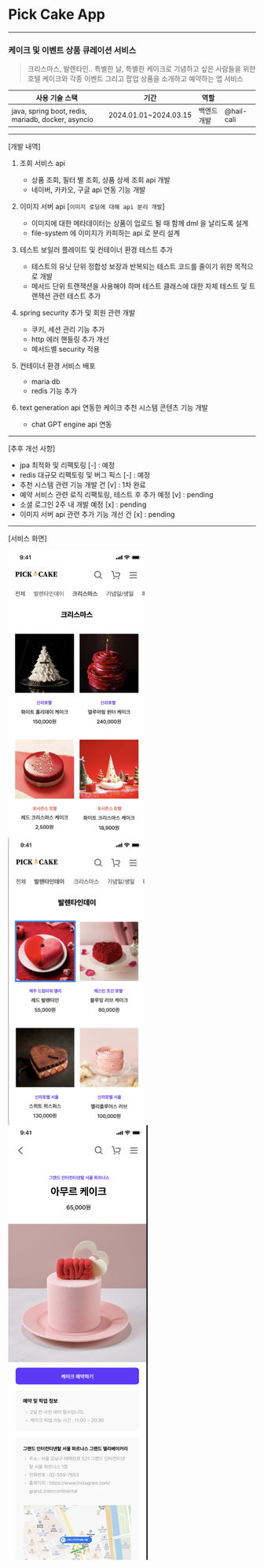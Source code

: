 # Pick Cake App

-----
###  케이크 및 이벤트 상품 큐레이션 서비스

> 크리스마스, 발렌타인.. 특별한 날, 특별한 케이크로 기념하고 싶은 사람들을 위한 
> 호텔 케이크와 각종 이벤트 그리고 팝업 상품을 소개하고 예약하는 앱 서비스


| 사용 기술 스택                                           | 기간| 역할|            |
|----------------------------------------------------|--|---|------------|
| java, spring boot, redis, mariadb, docker, asyncio | 2024.01.01~2024.03.15| 백엔드 개발| @hail-cali |
 

---------
[개발 내역]
1. 조회 서비스 api
   - 상품 조회, 필터 별 조회, 상품 상세 조회 api 개발
   - 네이버, 카카오, 구글 api 연동 기능 개발


2. 이미지 서버 api [`이미지 로딩에 대해 api 분리 개발`] 
    - 이미지에 대한 메타데이터는 상품이 업로드 될 때 함께 dml 을 날리도록 설계
    - file-system 에 이미지가 카피하는 api 로 분리 설계


3. 테스트 보일러 플레이트 및 컨테이너 환경 테스트 추가
   - 테스트의 유닛 단위 정합성 보장과 반복되는 테스트 코드를 줄이기 위한 목적으로 개발
   - 메서드 단위 트랜잭션을 사용해야 하며 테스트 클래스에 대한 자체 테스트 및 트랜잭션 관련 테스트 추가 


4. spring security 추가 및 회원 관련 개발
   - 쿠키, 세션 관리 기능 추가
   - http 에러 핸들링 추가 개선
   - 메서드별 security 적용


5. 컨테이너 환경 서비스 배포
   - maria db 
   - redis 기능 추가


6. text generation api 연동한 케이크 추천 시스템 콘텐츠 기능 개발
   - chat GPT engine api 연동 

----

[추후 개선 사항]
- jpa 최적화 및 리팩토링                           [-] : 예정
- redis 대규모 리펙토링 및 버그 픽스                  [-] : 예정
- 추천 시스템 관련 기능 개발 건                      [v] : 1차 완료
- 예약 서비스 관련 로직 리팩토링, 테스트 후 추가 예정     [v] : pending
- 소셜 로그인  2주 내 개발 예정                     [x] : pending
- 이미지 서버 api 관련 추가 기능 개선 건              [x] : pending


----
[서비스 화면]

<img align="left" src="readme-src/pickcake-main.png" width="278" height="585" />
<img align="center" src="readme-src/pickcake-cat.png" width="278" height="585" />
<br clear="right"/>

<img align="left" src="readme-src/pickcake-detail.png" width="284" height="884" />
<br clear="right"/>

